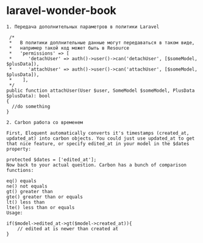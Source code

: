 # laravel-wonder-book

    1. Передача дополнительных параметров в политики Laravel

     /*
     *   В политики доплнительные данные могут передаваться в таком виде,
     *   например такой код может быть в Resource
     *   'permissions' => [
     *      'detachUser' => auth()->user()->can('detachUser', [$someModel, $plusData]),
     *      'attachUser' => auth()->user()->can('attachUser', [$someModel, $plusData]),
     *    ],
     */     
    public function attachUser(User $user, SomeModel $someModel, PlusData $plusData): bool
    {
      //do something
    }
    
    2. Carbon работа со временем
    
    First, Eloquent automatically converts it's timestamps (created_at, updated_at) into carbon objects. You could just use updated_at to get that nice feature, or specify edited_at in your model in the $dates property:

    protected $dates = ['edited_at'];
    Now back to your actual question. Carbon has a bunch of comparison functions:

    eq() equals
    ne() not equals
    gt() greater than
    gte() greater than or equals
    lt() less than
    lte() less than or equals
    Usage:

    if($model->edited_at->gt($model->created_at)){
        // edited at is newer than created at
    }
